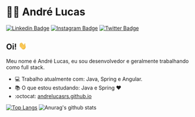 # :man_technologist: André Lucas

[![Linkedin Badge](https://img.shields.io/badge/-LinkedIn-blue?style=flat-square&logo=Linkedin&logoColor=white&link=https://www.linkedin.com/in/lucas-bittencourt/)](https://www.linkedin.com/in/andrelucasrs/)
[![Instagram Badge](https://img.shields.io/badge/-Instagram-bc2a8d?style=flat-square&labelColor=bc2a8d&logo=Instagram&logoColor=white&link=https://www.instagram.com/felurye/)](https://www.instagram.com/andre.lucasrs/)
[![Twitter Badge](https://img.shields.io/badge/-Twitter-1ca0f1?style=flat-square&labelColor=1ca0f1&logo=twitter&logoColor=white&link=https://twitter.com/lgdbittencourt)](https://twitter.com/AndreLucasrss)

## Oi! <img src="https://github.com/AndreLucasrs/AndreLucasrs/blob/master/assets/hi.gif" width="22px">

Meu nome é André Lucas, eu sou desenvolvedor e geralmente trabalhando como full stack.

- :computer: Trabalho atualmente com: Java, Spring e Angular.
- :books: O que estou estudando: Java e Spring :heart:
- :octocat: [andrelucasrs.github.io](https://andrelucasrs.github.io/)

[![Top Langs](https://github-readme-stats.vercel.app/api/top-langs/?username=andrelucasrs&layout=compact&theme=onedark)](https://github.com/anuraghazra/github-readme-stats) ![Anurag's github stats](https://github-readme-stats.vercel.app/api?username=andrelucasrs&theme=onedark&show_icons=true) 